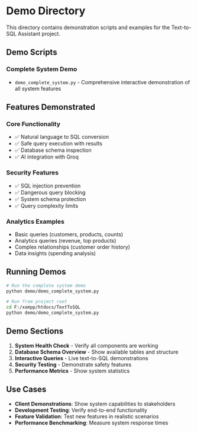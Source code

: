 # Demo Directory

This directory contains demonstration scripts and examples for the Text-to-SQL Assistant project.

## Demo Scripts

### Complete System Demo
- `demo_complete_system.py` - Comprehensive interactive demonstration of all system features

## Features Demonstrated

### Core Functionality
- ✅ Natural language to SQL conversion
- ✅ Safe query execution with results
- ✅ Database schema inspection
- ✅ AI integration with Groq

### Security Features
- ✅ SQL injection prevention
- ✅ Dangerous query blocking
- ✅ System schema protection
- ✅ Query complexity limits

### Analytics Examples
- Basic queries (customers, products, counts)
- Analytics queries (revenue, top products)
- Complex relationships (customer order history)
- Data insights (spending analysis)

## Running Demos

```bash
# Run the complete system demo
python demo/demo_complete_system.py

# Run from project root
cd F:/xampp/htdocs/TextToSQL
python demo/demo_complete_system.py
```

## Demo Sections

1. **System Health Check** - Verify all components are working
2. **Database Schema Overview** - Show available tables and structure
3. **Interactive Queries** - Live text-to-SQL demonstrations
4. **Security Testing** - Demonstrate safety features
5. **Performance Metrics** - Show system statistics

## Use Cases

- **Client Demonstrations**: Show system capabilities to stakeholders
- **Development Testing**: Verify end-to-end functionality
- **Feature Validation**: Test new features in realistic scenarios
- **Performance Benchmarking**: Measure system response times
